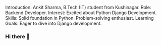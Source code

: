 Introduction:
Ankit Sharma, B.Tech (IT) student from Kushinagar.
 Role:
Backend Developer.
Interest:
Excited about Python Django Development.
 Skills:
Solid foundation in Python.
Problem-solving enthusiast.
Learning Goals:
Eager to dive into Django development.



### Hi there 👋

<!--
**ankitsharma97/ankitsharma97** is a ✨ _special_ ✨ repository because its `README.md` (this file) appears on your GitHub profile.

Here are some ideas to get you started:

- 🔭 I’m currently working on ...
- 🌱 I’m currently learning ...
- 👯 I’m looking to collaborate on ...
- 🤔 I’m looking for help with ...
- 💬 Ask me about ...
- 📫 How to reach me: ...
- 😄 Pronouns: ...
- ⚡ Fun fact: ...
-->
